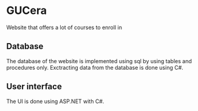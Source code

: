 # GUCera 
 Website that offers a lot of courses to enroll in
 
## Database
The database of the website is implemented using sql by using tables and procedures only.
Exctracting data from the database is done using C#.

## User interface
The UI is done using ASP.NET with C#.
